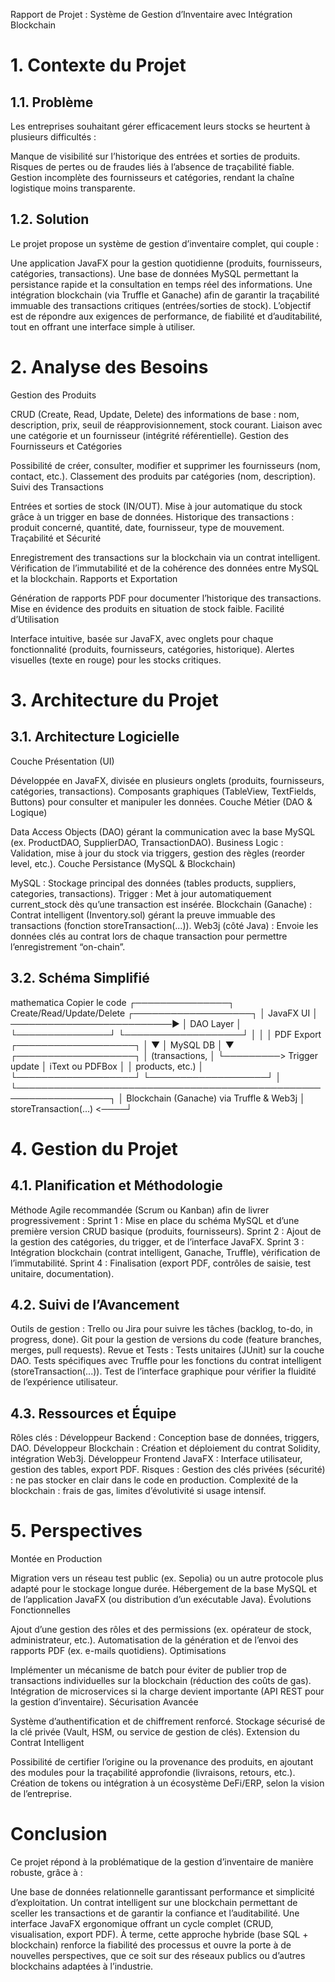 Rapport de Projet : Système de Gestion d’Inventaire avec Intégration Blockchain
 # 1. Contexte du Projet
## 1.1. Problème
Les entreprises souhaitant gérer efficacement leurs stocks se heurtent à plusieurs difficultés :

Manque de visibilité sur l’historique des entrées et sorties de produits.
Risques de pertes ou de fraudes liés à l’absence de traçabilité fiable.
Gestion incomplète des fournisseurs et catégories, rendant la chaîne logistique moins transparente.
## 1.2. Solution
Le projet propose un système de gestion d’inventaire complet, qui couple :

Une application JavaFX pour la gestion quotidienne (produits, fournisseurs, catégories, transactions).
Une base de données MySQL permettant la persistance rapide et la consultation en temps réel des informations.
Une intégration blockchain (via Truffle et Ganache) afin de garantir la traçabilité immuable des transactions critiques (entrées/sorties de stock).
L’objectif est de répondre aux exigences de performance, de fiabilité et d’auditabilité, tout en offrant une interface simple à utiliser.

# 2. Analyse des Besoins
Gestion des Produits

CRUD (Create, Read, Update, Delete) des informations de base : nom, description, prix, seuil de réapprovisionnement, stock courant.
Liaison avec une catégorie et un fournisseur (intégrité référentielle).
Gestion des Fournisseurs et Catégories

Possibilité de créer, consulter, modifier et supprimer les fournisseurs (nom, contact, etc.).
Classement des produits par catégories (nom, description).
Suivi des Transactions

Entrées et sorties de stock (IN/OUT).
Mise à jour automatique du stock grâce à un trigger en base de données.
Historique des transactions : produit concerné, quantité, date, fournisseur, type de mouvement.
Traçabilité et Sécurité

Enregistrement des transactions sur la blockchain via un contrat intelligent.
Vérification de l’immutabilité et de la cohérence des données entre MySQL et la blockchain.
Rapports et Exportation

Génération de rapports PDF pour documenter l’historique des transactions.
Mise en évidence des produits en situation de stock faible.
Facilité d’Utilisation

Interface intuitive, basée sur JavaFX, avec onglets pour chaque fonctionnalité (produits, fournisseurs, catégories, historique).
Alertes visuelles (texte en rouge) pour les stocks critiques.
# 3. Architecture du Projet
## 3.1. Architecture Logicielle
Couche Présentation (UI)

Développée en JavaFX, divisée en plusieurs onglets (produits, fournisseurs, catégories, transactions).
Composants graphiques (TableView, TextFields, Buttons) pour consulter et manipuler les données.
Couche Métier (DAO & Logique)

Data Access Objects (DAO) gérant la communication avec la base MySQL (ex. ProductDAO, SupplierDAO, TransactionDAO).
Business Logic : Validation, mise à jour du stock via triggers, gestion des règles (reorder level, etc.).
Couche Persistance (MySQL & Blockchain)

MySQL : Stockage principal des données (tables products, suppliers, categories, transactions).
Trigger : Met à jour automatiquement current_stock dès qu’une transaction est insérée.
Blockchain (Ganache) : Contrat intelligent (Inventory.sol) gérant la preuve immuable des transactions (fonction storeTransaction(...)).
Web3j (côté Java) : Envoie les données clés au contrat lors de chaque transaction pour permettre l’enregistrement “on-chain”.
## 3.2. Schéma Simplifié
mathematica
Copier le code
 ┌───────────────┐   Create/Read/Update/Delete   ┌───────────────────┐
 │   JavaFX UI    │  ──────────────────────────▶  │     DAO Layer     │
 └───────────────┘                               └───────────────────┘
             │                                         │
             │ PDF Export      ┌───────────────────┐   │
             ▼                 │     MySQL DB      │   ▼
       ┌───────────────────┐   │ (transactions,    │   └─────────> Trigger update
       │ iText ou PDFBox   │   │  products, etc.)  │
       └───────────────────┘   └───────────────────┘
             │
             └─────────────────────────────────────────────────────────────────┐
                                                                             │
                                                                Blockchain (Ganache)
                                                                via Truffle & Web3j
                                                                             │
                                                 storeTransaction(...)  <────┘

                                                 
# 4. Gestion du Projet
## 4.1. Planification et Méthodologie
Méthode Agile recommandée (Scrum ou Kanban) afin de livrer progressivement :
Sprint 1 : Mise en place du schéma MySQL et d’une première version CRUD basique (produits, fournisseurs).
Sprint 2 : Ajout de la gestion des catégories, du trigger, et de l’interface JavaFX.
Sprint 3 : Intégration blockchain (contrat intelligent, Ganache, Truffle), vérification de l’immutabilité.
Sprint 4 : Finalisation (export PDF, contrôles de saisie, test unitaire, documentation).
## 4.2. Suivi de l’Avancement
Outils de gestion :
Trello ou Jira pour suivre les tâches (backlog, to-do, in progress, done).
Git pour la gestion de versions du code (feature branches, merges, pull requests).
Revue et Tests :
Tests unitaires (JUnit) sur la couche DAO.
Tests spécifiques avec Truffle pour les fonctions du contrat intelligent (storeTransaction(...)).
Test de l’interface graphique pour vérifier la fluidité de l’expérience utilisateur.
## 4.3. Ressources et Équipe
Rôles clés :
Développeur Backend : Conception base de données, triggers, DAO.
Développeur Blockchain : Création et déploiement du contrat Solidity, intégration Web3j.
Développeur Frontend JavaFX : Interface utilisateur, gestion des tables, export PDF.
Risques :
Gestion des clés privées (sécurité) : ne pas stocker en clair dans le code en production.
Complexité de la blockchain : frais de gas, limites d’évolutivité si usage intensif.
# 5. Perspectives
Montée en Production

Migration vers un réseau test public (ex. Sepolia) ou un autre protocole plus adapté pour le stockage longue durée.
Hébergement de la base MySQL et de l’application JavaFX (ou distribution d’un exécutable Java).
Évolutions Fonctionnelles

Ajout d’une gestion des rôles et des permissions (ex. opérateur de stock, administrateur, etc.).
Automatisation de la génération et de l’envoi des rapports PDF (ex. e-mails quotidiens).
Optimisations

Implémenter un mécanisme de batch pour éviter de publier trop de transactions individuelles sur la blockchain (réduction des coûts de gas).
Intégration de microservices si la charge devient importante (API REST pour la gestion d’inventaire).
Sécurisation Avancée

Système d’authentification et de chiffrement renforcé.
Stockage sécurisé de la clé privée (Vault, HSM, ou service de gestion de clés).
Extension du Contrat Intelligent

Possibilité de certifier l’origine ou la provenance des produits, en ajoutant des modules pour la traçabilité approfondie (livraisons, retours, etc.).
Création de tokens ou intégration à un écosystème DeFi/ERP, selon la vision de l’entreprise.
# Conclusion
Ce projet répond à la problématique de la gestion d’inventaire de manière robuste, grâce à :

Une base de données relationnelle garantissant performance et simplicité d’exploitation.
Un contrat intelligent sur une blockchain permettant de sceller les transactions et de garantir la confiance et l’auditabilité.
Une interface JavaFX ergonomique offrant un cycle complet (CRUD, visualisation, export PDF).
À terme, cette approche hybride (base SQL + blockchain) renforce la fiabilité des processus et ouvre la porte à de nouvelles perspectives, que ce soit sur des réseaux publics ou d’autres blockchains adaptées à l’industrie.
